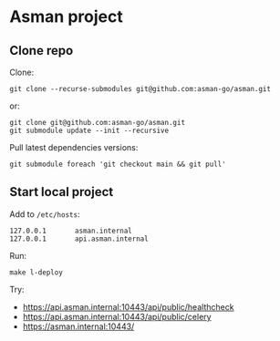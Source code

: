 # Asman project

## Clone repo

Clone:

```
git clone --recurse-submodules git@github.com:asman-go/asman.git
```

or:

```
git clone git@github.com:asman-go/asman.git
git submodule update --init --recursive
```

Pull latest dependencies versions:

```
git submodule foreach 'git checkout main && git pull'
```

## Start local project

Add to `/etc/hosts`:

```
127.0.0.1       asman.internal
127.0.0.1       api.asman.internal
```

Run:

```
make l-deploy
```

Try:

- https://api.asman.internal:10443/api/public/healthcheck
- https://api.asman.internal:10443/api/public/celery
- https://asman.internal:10443/
